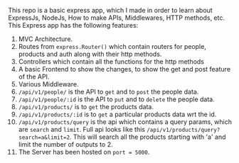 This repo is a basic express app, which I made in order to learn about ExpressJs, NodeJs, How to make APIs, Middlewares, HTTP methods, etc. This Express app has the following features:

1. MVC Architecture.
2. Routes from `express.Router()` which contain routers for people, products and auth along with their http methods.
3. Controllers which contain all the functions for the http methods
4. A basic Frontend to show the changes, to show the get and post feature of the API.
5. Various Middleware.
6. `/api/v1/people/` is the API to `get` and to `post` the people data.
7. `/api/v1/people/:id` is the API to `put` and to `delete` the people data.
8. `/api/v1/products/` is to `get` the products data.
9. `/api/v1/products/:id` is to `get` a particular products data wrt the id.
10. `/api/v1/products/query` is the api which contains a query params, which are `search` and `limit`. Full api looks like this `/api/v1/products/query?search=a&limit=2`. This will search all the products starting with 'a' and limit the number of outputs to 2.
11. The Server has been hosted on `port = 5000`.
